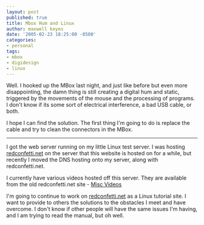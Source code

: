 ```yaml
---
layout: post
published: true
title: Mbox Hum and Linux
author: maxwell keyes
date: '2005-02-23 18:25:00 -0500'
categories:
- personal
tags:
- mbox
- digidesign
- linux
---
```


Well. I hooked up the MBox last night, and just like before but even more disappointing, the damn thing is still
creating a digital hum and static, triggered by the movements of the mouse and the processing of programs. I don't
know if its some sort of electrical interference, a bad USB cable, or both.

I hope I can find the solution. The first thing I'm going to do is replace the cable and try to clean the connectors
in the MBox.

----

I got the web server running on my little Linux test server. I was hosting
[redconfetti.net](http://www.redconfetti.net/) on the server that this website is hosted on for a while, but recently
I moved the DNS hosting onto my server, along with redconfetti.net.

I currently have various videos hosted off this server. They are available from the old redconfetti.net site -
[Misc Videos](http://dime76.dizinc.com/~rednet/video/)

I'm going to continue to work on [redconfetti.net](http://www.redconfetti.net/) as a Linux tutorial site. I want to
provide to others the solutions to the obstacles I meet and have overcome. I don't know if other people will have the
same issues I'm having, and I am trying to read the manual, but oh well.
